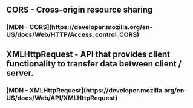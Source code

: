 ## CORS - Cross-origin resource sharing

<h3><b> [MDN - CORS](https://developer.mozilla.org/en-US/docs/Web/HTTP/Access_control_CORS) </h3></b>

## XMLHttpRequest  - API that provides client functionality to transfer data between client / server.

<h3><b> [MDN - XMLHttpRequest](https://developer.mozilla.org/en-US/docs/Web/API/XMLHttpRequest) </h3></b>



